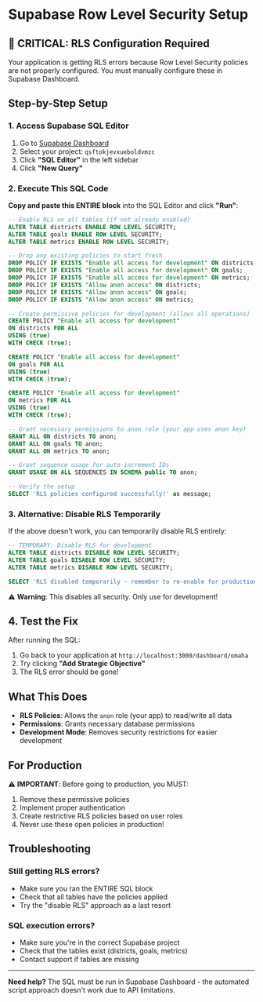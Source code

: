 # Supabase Row Level Security Setup

## 🚨 CRITICAL: RLS Configuration Required

Your application is getting RLS errors because Row Level Security policies are not properly configured. You must manually configure these in Supabase Dashboard.

## Step-by-Step Setup

### 1. Access Supabase SQL Editor

1. Go to [Supabase Dashboard](https://app.supabase.com)
2. Select your project: `qsftokjevxueboldvmzc` 
3. Click **"SQL Editor"** in the left sidebar
4. Click **"New Query"**

### 2. Execute This SQL Code

**Copy and paste this ENTIRE block** into the SQL Editor and click **"Run"**:

```sql
-- Enable RLS on all tables (if not already enabled)
ALTER TABLE districts ENABLE ROW LEVEL SECURITY;
ALTER TABLE goals ENABLE ROW LEVEL SECURITY;
ALTER TABLE metrics ENABLE ROW LEVEL SECURITY;

-- Drop any existing policies to start fresh
DROP POLICY IF EXISTS "Enable all access for development" ON districts;
DROP POLICY IF EXISTS "Enable all access for development" ON goals;
DROP POLICY IF EXISTS "Enable all access for development" ON metrics;
DROP POLICY IF EXISTS "Allow anon access" ON districts;
DROP POLICY IF EXISTS "Allow anon access" ON goals;
DROP POLICY IF EXISTS "Allow anon access" ON metrics;

-- Create permissive policies for development (allows all operations)
CREATE POLICY "Enable all access for development" 
ON districts FOR ALL 
USING (true) 
WITH CHECK (true);

CREATE POLICY "Enable all access for development" 
ON goals FOR ALL 
USING (true) 
WITH CHECK (true);

CREATE POLICY "Enable all access for development" 
ON metrics FOR ALL 
USING (true) 
WITH CHECK (true);

-- Grant necessary permissions to anon role (your app uses anon key)
GRANT ALL ON districts TO anon;
GRANT ALL ON goals TO anon;
GRANT ALL ON metrics TO anon;

-- Grant sequence usage for auto-increment IDs
GRANT USAGE ON ALL SEQUENCES IN SCHEMA public TO anon;

-- Verify the setup
SELECT 'RLS policies configured successfully!' as message;
```

### 3. Alternative: Disable RLS Temporarily

If the above doesn't work, you can temporarily disable RLS entirely:

```sql
-- TEMPORARY: Disable RLS for development
ALTER TABLE districts DISABLE ROW LEVEL SECURITY;
ALTER TABLE goals DISABLE ROW LEVEL SECURITY;
ALTER TABLE metrics DISABLE ROW LEVEL SECURITY;

SELECT 'RLS disabled temporarily - remember to re-enable for production!' as message;
```

⚠️ **Warning**: This disables all security. Only use for development!

## 4. Test the Fix

After running the SQL:

1. Go back to your application at `http://localhost:3000/dashboard/omaha`
2. Try clicking **"Add Strategic Objective"**
3. The RLS error should be gone!

## What This Does

- **RLS Policies**: Allows the `anon` role (your app) to read/write all data
- **Permissions**: Grants necessary database permissions
- **Development Mode**: Removes security restrictions for easier development

## For Production

⚠️ **IMPORTANT**: Before going to production, you MUST:

1. Remove these permissive policies
2. Implement proper authentication
3. Create restrictive RLS policies based on user roles
4. Never use these open policies in production!

## Troubleshooting

### Still getting RLS errors?
- Make sure you ran the ENTIRE SQL block
- Check that all tables have the policies applied
- Try the "disable RLS" approach as a last resort

### SQL execution errors?
- Make sure you're in the correct Supabase project
- Check that the tables exist (districts, goals, metrics)
- Contact support if tables are missing

---

**Need help?** The SQL must be run in Supabase Dashboard - the automated script approach doesn't work due to API limitations.